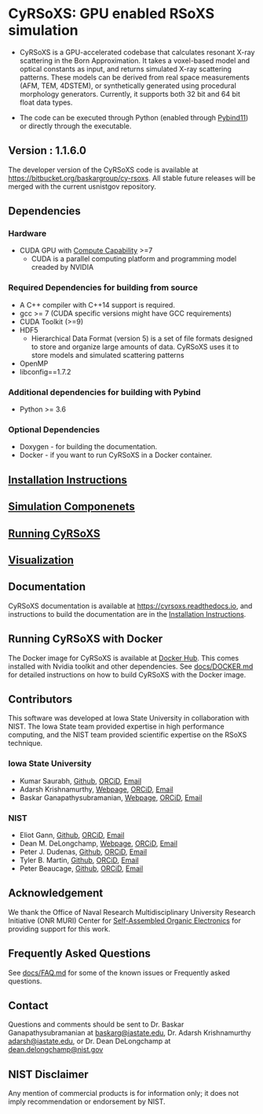 # CyRSoXS: GPU enabled RSoXS simulation

* CyRSoXS is a GPU-accelerated codebase that calculates resonant X-ray scattering in the Born Approximation. It takes a voxel-based model and optical constants as input, and returns simulated X-ray scattering patterns. These models can be derived from real space measurements (AFM, TEM, 4DSTEM), or synthetically generated using procedural morphology generators.
Currently, it supports both 32 bit and 64 bit float data types.

* The code can be executed through Python (enabled through [Pybind11](https://github.com/pybind/pybind11))
or directly through the executable.

## Version  : 1.1.6.0

The developer version of the CyRSoXS code is available at <https://bitbucket.org/baskargroup/cy-rsoxs>. All stable future releases will be merged with the current usnistgov repository.

## Dependencies

### Hardware

* CUDA GPU with [Compute Capability](https://docs.nvidia.com/deploy/cuda-compatibility/index.html) >=7
  * CUDA is a parallel computing platform and programming model creaded by NVIDIA

### Required Dependencies for building from source

* A C++ compiler with C++14 support is required.
* gcc >= 7 (CUDA specific versions might have GCC requirements)
* CUDA Toolkit (>=9)
* HDF5
  * Hierarchical Data Format (version 5) is a set of file formats designed to store and organize large amounts of data. CyRSoXS uses it to store models and simulated scattering patterns
* OpenMP
* libconfig==1.7.2

### Additional dependencies for building with Pybind

* Python >= 3.6

### Optional Dependencies

* Doxygen - for building the documentation.
* Docker - if you want to run CyRSoXS in a Docker container.

## [Installation Instructions](docs/INSTALL.md)

## [Simulation Componenets](docs/DATA.md)

## [Running CyRSoXS](docs/RUN.md)

## [Visualization](docs/Visualization.md)

## Documentation

CyRSoXS documentation is available at <https://cyrsoxs.readthedocs.io>, and instructions to build the documentation are in the [Installation Instructions](docs/INSTALL.md).

## Running CyRSoXS with Docker

The Docker image for CyRSoXS is available at [Docker Hub](https://hub.docker.com/r/maksbh/cy-rsoxs).
This comes installed with Nvidia toolkit and other dependencies.
See [docs/DOCKER.md](docs/DOCKER.md) for detailed instructions on how to build CyRSoXS with the Docker image.

## Contributors

This software was developed at Iowa State University in collaboration with NIST. The Iowa State team provided expertise in high performance computing, and the NIST team provided scientific expertise on the RSoXS technique.

### Iowa State University

* Kumar Saurabh, [Github](https://github.com/KumarSaurabh1992), [ORCiD](https://orcid.org/0000-0003-2503-367X), [Email](maksbh@iastate.edu)
* Adarsh Krishnamurthy, [Webpage](https://web.me.iastate.edu/idealab/p-krishnamurthy.html), [ORCiD](https://orcid.org/0000-0002-5900-1863), [Email](adarsh@iastate.edu)
* Baskar Ganapathysubramanian, [Webpage](https://bitbucket.org/baskargroup/), [ORCiD](https://orcid.org/0000-0002-8931-4852), [Email](baskarg@iastate.edu)

### NIST

* Eliot Gann, [Github](https://github.com/EliotGann), [ORCiD](https://orcid.org/0000-0001-5570-8880), [Email](eliot.gann@nist.gov)
* Dean M. DeLongchamp, [Webpage](https://www.nist.gov/people/dean-delongchamp), [ORCiD](https://orcid.org/0000-0003-0840-0757), [Email](dean.delongchamp@nist.gov)
* Peter J. Dudenas, [Github](https://github.com/pdudenas), [ORCiD](https://orcid.org/0000-0002-4578-4182), [Email](peter.dudenas@nist.gov)
* Tyler B. Martin, [Github](https://github.com/martintb), [ORCiD](https://orcid.org/0000-0001-7253-6507), [Email](tyler.martin@nist.gov)
* Peter Beaucage, [Github](https://github.com/pbeaucage), [ORCiD](https://orcid.org/0000-0002-2147-0728), [Email](peter.beaucage@nist.gov)

## Acknowledgement

We thank the Office of Naval Research Multidisciplinary University Research Initiative (ONR MURI) Center for [Self-Assembled Organic Electronics](http://www.mri.psu.edu/mri/facilities-and-centers/soe) for providing support for this work.

## Frequently Asked Questions

See [docs/FAQ.md](docs/FAQ.md) for some of the known issues or Frequently asked questions.

## Contact

Questions and comments should be sent to Dr. Baskar Ganapathysubramanian at [baskarg@iastate.edu](mailto:baskarg@iastate.edu), Dr.  Adarsh Krishnamurthy [adarsh@iastate.edu](mailto:adarsh@iastate.edu), or Dr. Dean DeLongchamp at [dean.delongchamp@nist.gov](mailto:dean.delongchamp@nist.gov)

## NIST Disclaimer

Any mention of commercial products is for information only; it does not imply recommendation or endorsement by NIST.

